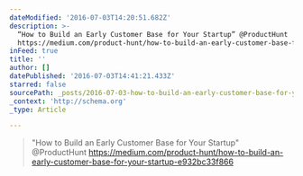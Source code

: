 ```yaml
---
dateModified: '2016-07-03T14:20:51.682Z'
description: >-
  “How to Build an Early Customer Base for Your Startup” @ProductHunt
  https://medium.com/product-hunt/how-to-build-an-early-customer-base-for-your-startup-e932bc33f866
inFeed: true
title: ''
author: []
datePublished: '2016-07-03T14:41:21.433Z'
starred: false
sourcePath: _posts/2016-07-03-how-to-build-an-early-customer-base-for-your-startup-prod.md
_context: 'http://schema.org'
_type: Article

---
```

> "How to Build an Early Customer Base for Your Startup" @ProductHunt https://medium.com/product-hunt/how-to-build-an-early-customer-base-for-your-startup-e932bc33f866